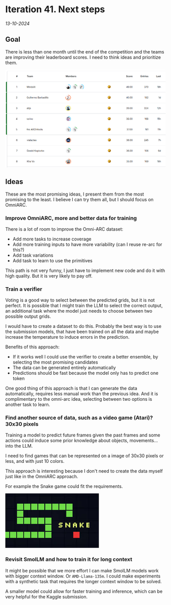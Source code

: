 # Iteration 41. Next steps

_13-10-2024_

## Goal

There is less than one month until the end of the competition and the teams are improving their leaderboard
scores. I need to think ideas and prioritize them.

![leaderboard](res/2024-10-13-08-43-28.png)

## Ideas

These are the most promising ideas, I present them from the most promising to the least. I believe I can
try them all, but I should focus on OmniARC.

### Improve OmniARC, more and better data for training

There is a lot of room to improve the Omni-ARC dataset:

- Add more tasks to increase coverage
- Add more training inputs to have more variability (can I reuse re-arc for this?)
- Add task variations
- Add task to learn to use the primitives

This path is not very funny, I just have to implement new code and do it with high quality. But it is
very likely to pay off.

### Train a verifier

Voting is a good way to select between the predicted grids, but it is not perfect. It is possible
that I might train the LLM to select the correct output, an additional task where the model just
needs to choose between two possible output grids.

I would have to create a dataset to do this. Probably the best way is to use the submission models,
that have been trained on all the data and maybe increase the temperature to induce errors in the
prediction.

Benefits of this approach:

- If it works well I could use the verifier to create a better ensemble, by selecting the most promising candidates
- The data can be generated entirely automatically
- Predictions should be fast because the model only has to predict one token

One good thing of this approach is that I can generate the data automatically, requires less manual
work than the previous idea. And it is complimentary to the omni-arc idea, selecting between two
options is another task to learn.

### Find another source of data, such as a video game (Atari)? 30x30 pixels

Training a model to predict future frames given the past frames and some actions could induce some
prior knowledge about objects, movements... into the LLM.

I need to find games that can be represented on a image of 30x30 pixels or less, and with just 10 colors.

This approach is interesting because I don't need to create the data myself just like in the OmniARC approach.

For example the Snake game could fit the requirements.

![snake](res/2024-10-13-09-20-15.png)

### Revisit SmolLM and how to train it for long context

It might be possible that we more effort I can make SmolLM models work with bigger context window. Or
`AMD-Llama-135m`. I could make experiments with a synthetic task that requires the longer context window
to be solved.

A smaller model could allow for faster training and inference, which can be very helpful for the Kaggle submission.
